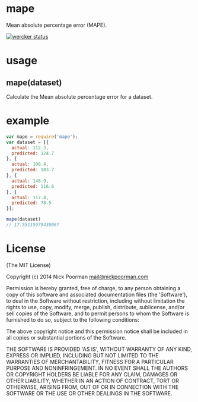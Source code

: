 # mape

Mean absolute percentage error (MAPE).

[![wercker status](https://app.wercker.com/status/558ce6ce6dc2278c56f5ab215e654301/s "wercker status")](https://app.wercker.com/project/bykey/558ce6ce6dc2278c56f5ab215e654301)

# usage
## mape(dataset)

Calculate the Mean absolute percentage error for a dataset.

# example

```javascript
var mape = require('mape');
var dataset = [{
  actual: 112.3,
  predicted: 124.7
}, {
  actual: 108.4,
  predicted: 103.7
}, {
  actual: 148.9,
  predicted: 116.6
}, {
  actual: 117.4,
  predicted: 78.5
}];

mape(dataset)
// 17.55115979430067
```


# License

(The MIT License)

Copyright (c) 2014 Nick Poorman <mail@nickpoorman.com>

Permission is hereby granted, free of charge, to any person obtaining a copy of this software and associated documentation files (the 'Software'), to deal in the Software without restriction, including without limitation the rights to use, copy, modify, merge, publish, distribute, sublicense, and/or sell copies of the Software, and to permit persons to whom the Software is furnished to do so, subject to the following conditions:

The above copyright notice and this permission notice shall be included in all copies or substantial portions of the Software.

THE SOFTWARE IS PROVIDED 'AS IS', WITHOUT WARRANTY OF ANY KIND, EXPRESS OR IMPLIED, INCLUDING BUT NOT LIMITED TO THE WARRANTIES OF MERCHANTABILITY, FITNESS FOR A PARTICULAR PURPOSE AND NONINFRINGEMENT. IN NO EVENT SHALL THE AUTHORS OR COPYRIGHT HOLDERS BE LIABLE FOR ANY CLAIM, DAMAGES OR OTHER LIABILITY, WHETHER IN AN ACTION OF CONTRACT, TORT OR OTHERWISE, ARISING FROM, OUT OF OR IN CONNECTION WITH THE SOFTWARE OR THE USE OR OTHER DEALINGS IN THE SOFTWARE.
